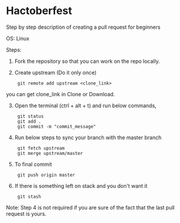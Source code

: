 # Hactoberfest
Step by step description of creating a pull request for beginners

OS: Linux

Steps:

1. Fork the repository so that you can work on the repo locally.

2. Create upstream (Do it only once) 

		git remote add upstream <clone_link>

you can get clone_link in Clone or Download.

3. Open the terminal (ctrl + alt + t) and run below commands, 

		git status 
		git add . 
		git commit -m "commit_message"

4. Run below steps to sync your branch with the master branch

		git fetch upstream
		git merge upstream/master

5. To final commit

		git push origin master

6. If there is something left on stack and you don't want it

		git stash

Note: Step 4 is not required if you are sure of the fact that the last pull request is yours.

